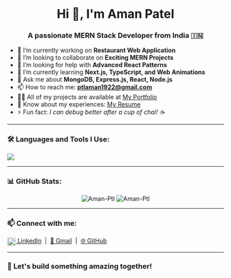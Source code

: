<h1 align="center">Hi 👋, I'm Aman Patel</h1>
<h3 align="center">A passionate MERN Stack Developer from India 🇮🇳</h3>

- 🔭 I’m currently working on **Restaurant Web Application**
- 👯 I’m looking to collaborate on **Exciting MERN Projects**
- 🤝 I’m looking for help with **Advanced React Patterns**
- 🌱 I’m currently learning **Next.js, TypeScript, and Web Animations**
- 💬 Ask me about **MongoDB, Express.js, React, Node.js**
- 📫 How to reach me: **ptlaman1922@gmail.com**
- 👨‍💻 All of my projects are available at [My Portfolio](#) <!-- Add your portfolio link -->
- 📄 Know about my experiences: [My Resume](#) <!-- Add your resume link -->
- ⚡ Fun fact: *I can debug better after a cup of chai! ☕*

---

### 🛠️ Languages and Tools I Use:

<p align="left">
  <img src="https://skillicons.dev/icons?i=html,css,js,react,nodejs,express,mongodb,tailwind,vite,git,github,postman" />
</p>

---

### 📊 GitHub Stats:

<p align="center">
  <img src="https://github-readme-stats.vercel.app/api?username=Aman-Ptl&show_icons=true&locale=en" alt="Aman-Ptl" />
  <img src="https://github-readme-streak-stats.herokuapp.com/?user=Aman-Ptl" alt="Aman-Ptl" />
</p>

---

### 📫 Connect with me:

<p align="left">
  <a href="https://linkedin.com/in/your-linkedin" target="blank"> <img align="center" src="https://cdn.jsdelivr.net/npm/simple-icons@v3/icons/linkedin.svg" alt="linkedin" height="20" width="20" /> LinkedIn</a>  
  &nbsp;|&nbsp;
  <a href="mailto:ptlaman1922@gmail.com">📧 Gmail</a>
  &nbsp;|&nbsp;
  <a href="https://github.com/Aman-Ptl">🌐 GitHub</a>
</p>

---

### 🧠 Let's build something amazing together!
